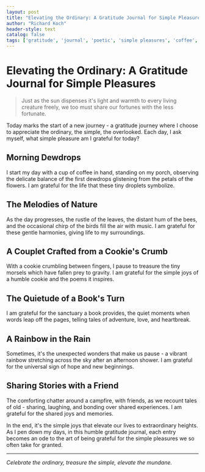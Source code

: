 ```yaml
---
layout: post
title: "Elevating the Ordinary: A Gratitude Journal for Simple Pleasures"
author: "Richard Koch"
header-style: text
catalog: false
tags: ['gratitude', 'journal', 'poetic', 'simple pleasures', 'coffee', 'nature', 'cookies', 'books', 'rainbows', 'friendship']
---
```


# Elevating the Ordinary: A Gratitude Journal for Simple Pleasures

> Just as the sun dispenses it's light and warmth to every living creature freely, we too must share our fortunes with the less fortunate.

Today marks the start of a new journey - a gratitude journey where I choose to appreciate the ordinary, the simple, the overlooked. Each day, I ask myself, what simple pleasure am I grateful for today?

## **Morning Dewdrops**  
I start my day with a cup of coffee in hand, standing on my porch, observing the delicate balance of the first dewdrops glistening from the petals of the flowers. I am grateful for the life that these tiny droplets symbolize.

## **The Melodies of Nature**
As the day progresses, the rustle of the leaves, the distant hum of the bees, and the occasional chirp of the birds fill the air with music. I am grateful for these gentle harmonies, giving life to my surroundings.

## **A Couplet Crafted from a Cookie's Crumb**
With a cookie crumbling between fingers, I pause to treasure the tiny morsels which have fallen prey to gravity. I am grateful for the simple joys of a humble cookie and the poems it inspires.

## **The Quietude of a Book's Turn**
I am grateful for the sanctuary a book provides, the quiet moments when words leap off the pages, telling tales of adventure, love, and heartbreak.

## **A Rainbow in the Rain**
Sometimes, it's the unexpected wonders that make us pause - a vibrant rainbow stretching across the sky after an afternoon shower. I am grateful for the universal sign of hope and new beginnings.

## **Sharing Stories with a Friend**
The comforting chatter around a campfire, with friends, as we recount tales of old - sharing, laughing, and bonding over shared experiences. I am grateful for the shared joys and memories.

In the end, it's the simple joys that elevate our lives to extraordinary heights. As I pen down my days, in this humble gratitude journal, each entry becomes an ode to the art of being grateful for the simple pleasures we so often take for granted.

---

*Celebrate the ordinary, treasure the simple, elevate the mundane.*